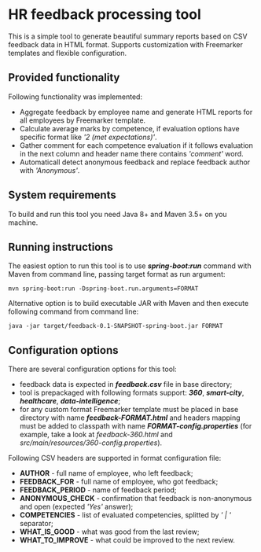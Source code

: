 # HR feedback processing tool
This is a simple tool to generate beautiful summary reports based on CSV feedback data in HTML format. Supports customization with Freemarker templates and flexible configuration.

## Provided functionality
Following functionality was implemented:

- Aggregate feedback by employee name and generate HTML reports for all employees by Freemarker template.
- Calculate average marks by competence, if evaluation options have specific format like *'2 (met expectations)'*.
- Gather comment for each competence evaluation if it follows evaluation in the next column and header name there contains *'comment'* word.
- Automaticall detect anonymous feedback and replace feedback author with *'Anonymous'*.

## System requirements
To build and run this tool you need Java 8+ and Maven 3.5+ on you machine.

## Running instructions
The easiest option to run this tool is to use ***spring-boot:run*** command with Maven from command line, passing target format as run argument:

`mvn spring-boot:run -Dspring-boot.run.arguments=FORMAT`

Alternative option is to build executable JAR with Maven and then execute following command from command line:

`java -jar target/feedback-0.1-SNAPSHOT-spring-boot.jar FORMAT`

## Configuration options
There are several configuration options for this tool:

- feedback data is expected in ***feedback.csv*** file in base directory;
- tool is prepackaged with following formats support: ***360***, ***smart-city***, ***healthcare***, ***data-intelligence***;
- for any custom format Freemarker template must be placed in base directory with name ***feedback-FORMAT.html*** and headers mapping must be added to classpath with name ***FORMAT-config.properties*** (for example, take a look at *feedback-360.html* and *src/main/resources/360-config.properties*).

Following CSV headers are supported in format configuration file:

- **AUTHOR** - full name of employee, who left feedback;
- **FEEDBACK_FOR** - full name of employee, who got feedback;
- **FEEDBACK_PERIOD** - name of feedback period;
- **ANONYMOUS_CHECK** - confirmation that feedback is non-anonymous and open (expected *'Yes'* answer);
- **COMPETENCIES** - list of evaluated competencies, splitted by *' | '* separator;
- **WHAT_IS_GOOD** - what was good from the last review;
- **WHAT_TO_IMPROVE** - what could be improved to the next review.
